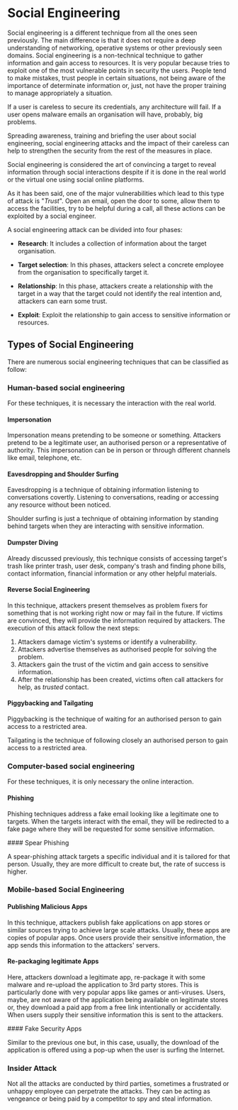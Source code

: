 # Social Engineering

Social engineering is a different technique from all the ones seen previously. The main difference is that it does not require a deep understanding of networking, operative systems or other previously seen domains. Social engineering is a non-technical technique to gather information and gain access to resources. It is very popular because tries to exploit one of the most vulnerable points in security the users. People tend to make mistakes, trust people in certain situations, not being aware of the importance of determinate information or, just, not have the proper training to manage appropriately a situation.

If a user is careless to secure its credentials, any architecture will fail. If a user opens malware emails an organisation will have, probably, big problems.

Spreading awareness, training and briefing the user about social engineering, social engineering attacks and the impact of their careless can help to strengthen the security from the rest of the measures in place.

Social engineering is considered the art of convincing a target to reveal information through social interactions despite if it is done in the real world or the virtual one using social online platforms.

As it has been said, one of the major vulnerabilities which lead to this type of attack is "_Trust_". Open an email, open the door to some, allow them to access the facilities, try to be helpful during a call, all these actions can be exploited by a social engineer.

A social engineering attack can be divided into four phases:

* **Research**: It includes a collection of information about the target organisation.

* **Target selection**: In this phases, attackers select a concrete employee from the organisation to specifically target it.

* **Relationship**: In this phase, attackers create a relationship with the target in a way that the target could not identify the real intention and, attackers can earn some trust.

* **Exploit**: Exploit the relationship to gain access to sensitive information or resources.

## Types of Social Engineering

There are numerous social engineering techniques that can be classified as follow:

### Human-based social engineering

For these techniques, it is necessary the interaction with the real world.

#### Impersonation

Impersonation means pretending to be someone or something. Attackers pretend to be a legitimate user, an authorised person or a representative of authority. This impersonation can be in person or through different channels like email, telephone, etc.

#### Eavesdropping and Shoulder Surfing

Eavesdropping is a technique of obtaining information listening to conversations covertly. Listening to conversations, reading or accessing any resource without been noticed.

Shoulder surfing is just a technique of obtaining information by standing behind targets when they are interacting with sensitive information.

#### Dumpster Diving

Already discussed previously, this technique consists of accessing target's trash like printer trash, user desk, company's trash and finding phone bills, contact information, financial information or any other helpful materials.

#### Reverse Social Engineering

In this technique, attackers present themselves as problem fixers for something that is not working right now or may fail in the future. If victims are convinced, they will provide the information required by attackers. The execution of this attack follow the next steps:

1. Attackers damage victim's systems or identify a vulnerability.
2. Attackers advertise themselves as authorised people for solving the problem.
3. Attackers gain the trust of the victim and gain access to sensitive information.
4. After the relationship has been created, victims often call attackers for help, as _trusted_ contact.

#### Piggybacking and Tailgating

Piggybacking is the technique of waiting for an authorised person to gain access to a restricted area.

Tailgating is the technique of following closely an authorised person to gain access to a restricted area.

### Computer-based social engineering

For these techniques, it is only necessary the online interaction.

#### Phishing

Phishing techniques address a fake email looking like a legitimate one to targets. When the targets interact with the email, they will be redirected to a fake page where they will be requested for some sensitive information.

#### Spear Phishing

A spear-phishing attack targets a specific individual and it is tailored for that person. Usually, they are more difficult to create but, the rate of success is higher.

### Mobile-based Social Engineering

#### Publishing Malicious Apps

In this technique, attackers publish fake applications on app stores or similar sources trying to achieve large scale attacks. Usually, these apps are copies of popular apps. Once users provide their sensitive information, the app sends this information to the attackers' servers.

#### Re-packaging legitimate Apps

Here, attackers download a legitimate app, re-package it with some malware and re-upload the application to 3rd party stores. This is particularly done with very popular apps like games or anti-viruses. Users, maybe, are not aware of the application being available on legitimate stores or, they download a paid app from a free link intentionally or accidentally. When users supply their sensitive information this is sent to the attackers.

#### Fake Security Apps

Similar to the previous one but, in this case, usually, the download of the application is offered using a pop-up when the user is surfing the Internet.

### Insider Attack

Not all the attacks are conducted by third parties, sometimes a frustrated or unhappy employee can perpetrate the attacks. They can be acting as vengeance or being paid by a competitor to spy and steal information.